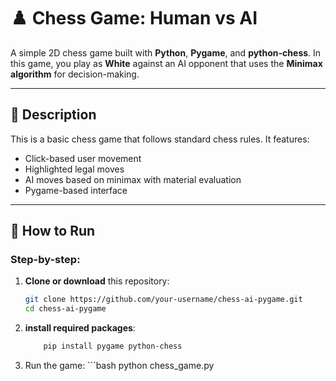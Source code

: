 
# ♟️ Chess Game: Human vs AI

A simple 2D chess game built with **Python**, **Pygame**, and **python-chess**. In this game, you play as **White** against an AI opponent that uses the **Minimax algorithm** for decision-making.

---

## 📌 Description

This is a basic chess game that follows standard chess rules. It features:

* Click-based user movement
* Highlighted legal moves
* AI moves based on minimax with material evaluation
* Pygame-based interface

---

## 🚀 How to Run

### Step-by-step:
1. **Clone or download** this repository:
   ```bash
   git clone https://github.com/your-username/chess-ai-pygame.git
   cd chess-ai-pygame

2. **install required packages**:
      ```bash
          pip install pygame python-chess
      ```
3. Run the game:
        ```bash
             python chess_game.py
   ```
